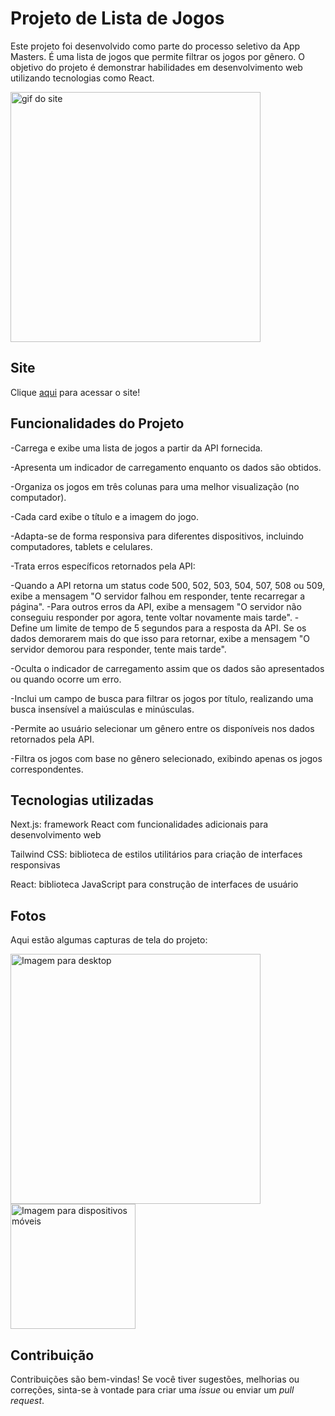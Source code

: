 # Projeto de Lista de Jogos

Este projeto foi desenvolvido como parte do processo seletivo da App Masters. É uma lista de jogos que permite filtrar os jogos por gênero. O objetivo do projeto é demonstrar habilidades em desenvolvimento web utilizando tecnologias como React.


<img src="preview/previewvid.gif" alt="gif do site" width="400">

## Site

Clique [aqui](https://apppmgamelist.netlify.app/) para acessar o site!

## Funcionalidades do Projeto

-Carrega e exibe uma lista de jogos a partir da API fornecida.

-Apresenta um indicador de carregamento enquanto os dados são obtidos.

-Organiza os jogos em três colunas para uma melhor visualização (no computador).

-Cada card exibe o título e a imagem do jogo.

-Adapta-se de forma responsiva para diferentes dispositivos, incluindo computadores, tablets e celulares.

-Trata erros específicos retornados pela API:

-Quando a API retorna um status code 500, 502, 503, 504, 507, 508 ou 509, exibe a mensagem "O servidor falhou em responder, tente recarregar a página".
-Para outros erros da API, exibe a mensagem "O servidor não conseguiu responder por agora, tente voltar novamente mais tarde".
-Define um limite de tempo de 5 segundos para a resposta da API. Se os dados demorarem mais do que isso para retornar, exibe a mensagem "O servidor demorou para responder, tente mais tarde".

-Oculta o indicador de carregamento assim que os dados são apresentados ou quando ocorre um erro.

-Inclui um campo de busca para filtrar os jogos por título, realizando uma busca insensível a maiúsculas e minúsculas.

-Permite ao usuário selecionar um gênero entre os disponíveis nos dados retornados pela API.

-Filtra os jogos com base no gênero selecionado, exibindo apenas os jogos correspondentes.


## Tecnologias utilizadas

Next.js: framework React com funcionalidades adicionais para desenvolvimento web

Tailwind CSS: biblioteca de estilos utilitários para criação de interfaces responsivas

React: biblioteca JavaScript para construção de interfaces de usuário



## Fotos

Aqui estão algumas capturas de tela do projeto:

<img src="preview/pc.png" alt="Imagem para desktop" width="400">
<img src="preview/mobile.jpeg" alt="Imagem para dispositivos móveis" width="200">


## Contribuição

Contribuições são bem-vindas! Se você tiver sugestões, melhorias ou correções, sinta-se à vontade para criar uma _issue_ ou enviar um _pull request_.
